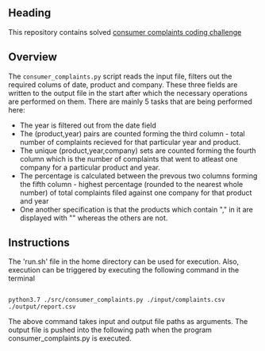 ## Heading
This repository contains solved [consumer complaints coding challenge](https://github.com/InsightDataScience/consumer_complaints)

## Overview
The `consumer_complaints.py` script reads the input file, filters out the required colums of date, product and company. These three fields are written to the output file in the start after which the necessary operations are performed on them. There are mainly 5 tasks that are being performed here:
* The year is filtered out from the date field
* The (product,year) pairs are counted forming the third column - total number of complaints recieved for that particular year and product.
* The unique (product,year,company) sets are counted forming the fourth column which is the number of complaints that went to atleast one     company for a particular product and year.
* The percentage is calculated between the prevous two columns forming the fifth column - highest percentage (rounded to the nearest whole   number) of total complaints filed against one company for that product and year
* One another specification is that the products which contain "," in it are displayed with "" whereas the others are not.

## Instructions
The 'run.sh' file in the home directory can be used for execution. Also, execution can be triggered by executing the following command in the terminal

```

python3.7 ./src/consumer_complaints.py ./input/complaints.csv ./output/report.csv

```
The above command takes input and output file paths as arguments. The output file is pushed into the following path when the program consumer_complaints.py is executed.
